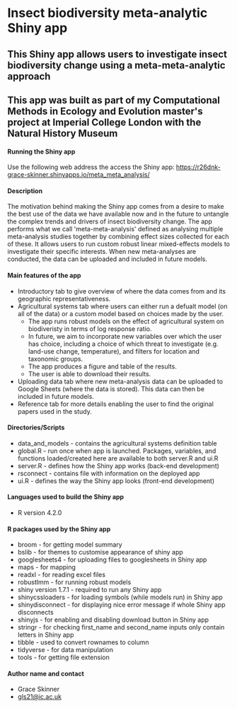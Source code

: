 # Insect biodiversity meta-analytic Shiny app
## This Shiny app allows users to investigate insect biodiversity change using a meta-meta-analytic approach
## This app was built as part of my Computational Methods in Ecology and Evolution master's project at Imperial College London with the Natural History Museum

#### Running the Shiny app
Use the following web address the access the Shiny app:
https://r26dnk-grace-skinner.shinyapps.io/meta_meta_analysis/ 

#### Description
The motivation behind making the Shiny app comes from a desire to make the best use of the data we have available now and in the future to untangle the complex trends and drivers of insect biodiversity change. 
The app performs what we call 'meta-meta-analysis' defined as analysing multiple meta-analysis studies together by combining effect sizes collected for each of these.
It allows users to run custom robust linear mixed-effects models to investigate their specific interests.
When new meta-analyses are conducted, the data can be uploaded and included in future models. 

#### Main features of the app
* Introductory tab to give overview of where the data comes from and its geographic representativeness.
* Agricultural systems tab where users can either run a defualt model (on all of the data) or a custom model based on choices made by the user.
    * The app runs robust models on the effect of agricultural system on biodiveristy in terms of log response ratio. 
    * In future, we aim to incorporate new variables over which the user has choice, including a choice of which threat to investigate (e.g. land-use change, temperature), and filters for location and taxonomic groups.
    * The app produces a figure and table of the results.
    * The user is able to download their results.
* Uploading data tab where new meta-analysis data can be uploaded to Google Sheets (where the data is stored). This data can then be included in future models. 
* Reference tab for more details enabling the user to find the original papers used in the study.   

#### Directories/Scripts
* data_and_models - contains the agricultural systems definition table
* global.R - run once when app is launched. Packages, variables, and functions loaded/created here are available to both server.R and ui.R
* server.R - defines how the Shiny app works (back-end development)
* rsconnect - contains file with information on the deployed app
* ui.R - defines the way the Shiny app looks (front-end development)

#### Languages used to build the Shiny app
* R version 4.2.0

#### R packages used by the Shiny app 
* broom - for getting model summary
* bslib - for themes to customise appearance of shiny app
* googlesheets4 - for uploading files to googlesheets in Shiny app
* maps - for mapping
* readxl - for reading excel files
* robustlmm - for running robust models
* shiny version 1.7.1 - required to run any Shiny app
* shinycssloaders - for loading symbols (while models run) in Shiny app
* shinydisconnect - for displaying nice error message if whole Shiny app disconnects
* shinyjs - for enabling and disabling download button in Shiny app
* stringr - for checking first_name and second_name inputs only contain letters in Shiny app
* tibble - used to convert rownames to column
* tidyverse - for data manipulation
* tools - for getting file extension

#### Author name and contact
* Grace Skinner
* gls21@ic.ac.uk
